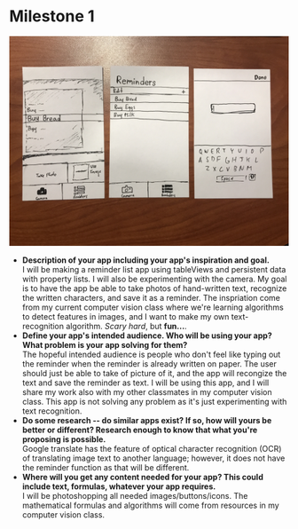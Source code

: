 # Milestone 1
![Alt text](https://github.com/mita4829/MichaelTang_AMAD/blob/master/Project1/ss.JPG "Screen shots")
<ul>
  <b><li>Description of your app including your app's inspiration and goal.</li></b>
  I will be making a reminder list app using tableViews and persistent data with property lists. I will also be experimenting with the camera. My goal is to have the 
  app be able to take photos of hand-written text, recognize the written characters, and save it as a reminder. The inspriation come from my
  current computer vision class where we're learning algorithms to detect features in images, and I want to make my own text-recognition algorithm. <i>Scary hard</i>, but <b>fun...</b>. 
  <b><li>Define your app's intended audience. Who will be using your app? What problem is your app solving for them?</li></b>
  The hopeful intended audience is people who don't feel like typing out the reminder when the reminder is already written on paper. The user should just be able to take of picture of it, and the app
  will recongize the text and save the reminder as text. I will be using this app, and I will share my work also with my other classmates in my computer vision class. This app is not solving any problem as it's just
  experimenting with text recognition. 
  <b><li>Do some research -- do similar apps exist? If so, how will yours be better or different? Research enough to know that what you're proposing is possible.</li></b>
  Google translate has the feature of optical character recognition (OCR) of translating image text to another language; however, it does not have the reminder function as that will be different. 
  <b><li>Where will you get any content needed for your app? This could include text, formulas, whatever your app requires.</li></b>
  I will be photoshopping all needed images/buttons/icons. The mathematical formulas and algorithms will come from resources in my computer vision class.

</ul>

